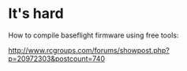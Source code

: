 # It's hard #

How to compile baseflight firmware using free tools:

http://www.rcgroups.com/forums/showpost.php?p=20972303&postcount=740